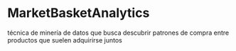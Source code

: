 # MarketBasketAnalytics
técnica de minería de datos que busca descubrir patrones de compra entre productos que suelen adquirirse juntos
